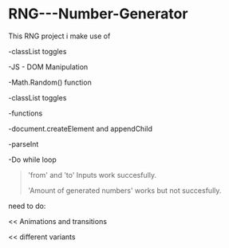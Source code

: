 # RNG---Number-Generator 
This RNG project i make use of

-classList toggles

-JS - DOM Manipulation

-Math.Random() function

-classList toggles

-functions

-document.createElement and appendChild

-parseInt

-Do while loop

> 'from' and 'to' Inputs work succesfully.
> 
> 'Amount of generated numbers' works but not succesfully.

need to do:

<< Animations and transitions
 
<< different variants
